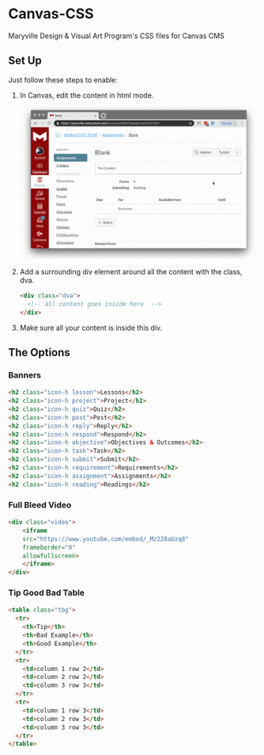 # Canvas-CSS
Maryville Design & Visual Art Program's CSS files for Canvas CMS  

## Set Up
Just follow these steps to enable:
1. In Canvas, edit the content in html mode.
![Screenshot](gifs/HTMLmode.gif) 
2. Add a surrounding div element around all the content with the class, dva.

    ```html
    <div class="dva">
      <!-- all content goes inside here  -->
    </div>
    ```

3. Make sure all your content is inside this div.
    
## The Options
 
### Banners
```html
<h2 class="icon-h lesson">Lessons</h2>
<h2 class="icon-h project">Project</h2>
<h2 class="icon-h quiz">Quiz</h2>
<h2 class="icon-h post">Post</h2>
<h2 class="icon-h reply">Reply</h2>
<h2 class="icon-h respond">Respond</h2>
<h2 class="icon-h objective">Objectives & Outcomes</h2>
<h2 class="icon-h task">Task</h2>
<h2 class="icon-h submit">Submit</h2>
<h2 class="icon-h requirement">Requirements</h2>
<h2 class="icon-h assignment">Assignments</h2>
<h2 class="icon-h reading">Readings</h2>
```
### Full Bleed Video
```html
<div class="video">
    <iframe 
    src="https://www.youtube.com/embed/_Mz228aUzq8" 
    frameborder="0" 
    allowfullscreen>
    </iframe>
</div>
```

### Tip Good Bad Table
```html
<table class="tbg">
  <tr>
    <th>Tip</th>
    <th>Bad Example</th> 
    <th>Good Example</th>
  </tr>
  <tr>
    <td>column 1 row 2</td>
    <td>column 2 row 2</td> 
    <td>column 3 row 3</td>
  </tr>
  <tr>
    <td>column 1 row 3</td>
    <td>column 2 row 3</td> 
    <td>column 3 row 3</td>
  </tr>
</table>
```

